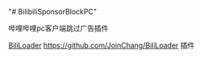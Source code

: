 "# BilibiliSponsorBlockPC" 

哔哩哔哩pc客户端跳过广告插件

[BiliLoader](https://github.com/JoinChang/BiliLoader) https://github.com/JoinChang/BiliLoader 插件
